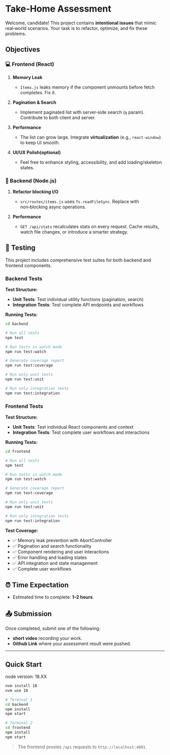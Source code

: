 # Take‑Home Assessment

Welcome, candidate! This project contains **intentional issues** that mimic real‑world scenarios.
Your task is to refactor, optimize, and fix these problems.

## Objectives

### 💻 Frontend (React)

1. **Memory Leak**  
   - `Items.js` leaks memory if the component unmounts before fetch completes. Fix it.

2. **Pagination & Search**  
   - Implement paginated list with server‑side search (`q` param). Contribute to both client and server.

3. **Performance**  
   - The list can grow large. Integrate **virtualization** (e.g., `react-window`) to keep UI smooth.

4. **UI/UX Polish(optional)**  
   - Feel free to enhance styling, accessibility, and add loading/skeleton states.

### 🔧 Backend (Node.js)

1. **Refactor blocking I/O**  
   - `src/routes/items.js` uses `fs.readFileSync`. Replace with non‑blocking async operations.

2. **Performance**  
   - `GET /api/stats` recalculates stats on every request. Cache results, watch file changes, or introduce a smarter strategy.

## 🧪 Testing

This project includes comprehensive test suites for both backend and frontend components.

### Backend Tests

**Test Structure:**
- **Unit Tests**: Test individual utility functions (pagination, search)
- **Integration Tests**: Test complete API endpoints and workflows

**Running Tests:**
```bash
cd backend

# Run all tests
npm test

# Run tests in watch mode
npm run test:watch

# Generate coverage report
npm run test:coverage

# Run only unit tests
npm run test:unit

# Run only integration tests
npm run test:integration
```

### Frontend Tests

**Test Structure:**
- **Unit Tests**: Test individual React components and context
- **Integration Tests**: Test complete user workflows and interactions

**Running Tests:**
```bash
cd frontend

# Run all tests
npm test

# Run tests in watch mode
npm run test:watch

# Generate coverage report
npm run test:coverage

# Run only unit tests
npm run test:unit

# Run only integration tests
npm run test:integration
```

**Test Coverage:**
- ✅ Memory leak prevention with AbortController
- ✅ Pagination and search functionality
- ✅ Component rendering and user interactions
- ✅ Error handling and loading states
- ✅ API integration and state management
- ✅ Complete user workflows

## ⏰ Time Expectation

- Estimated time to complete: **1–2 hours**.

## 📤 Submission

Once completed, submit one of the following:

- **short video** recording your work.
- **Github Link** where your assessment result were pushed.

---

## Quick Start

node version: 18.XX
```bash
nvm install 18
nvm use 18

# Terminal 1
cd backend
npm install
npm start

# Terminal 2
cd frontend
npm install
npm start
```

> The frontend proxies `/api` requests to `http://localhost:4001`.